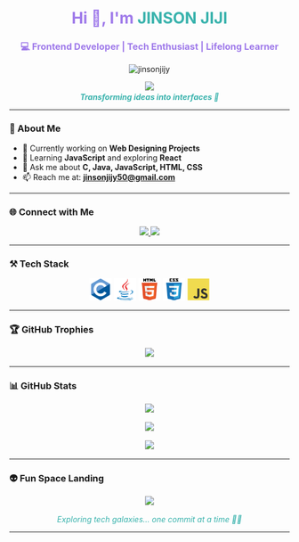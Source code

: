<h1 align="center" style="color:#9f7aea;">Hi 👋, I'm <span style="color:#38b2ac;">JINSON JIJI</span></h1>
<h3 align="center" style="color:#9f7aea;">💻 Frontend Developer | Tech Enthusiast | Lifelong Learner</h3>

<p align="center">
  <img src="https://komarev.com/ghpvc/?username=jinsonjijy&label=Profile%20views&color=38b2ac&style=flat" alt="jinsonjijy" />
</p>

<div align="center">
  <img src="https://media.giphy.com/media/3ohzdIuqJoo8QdKlnW/giphy.gif" width="180" />
  <br />
  <strong><i style="color:#38b2ac;">Transforming ideas into interfaces 🚀</i></strong>
</div>

---

### 🧠 About Me

- 🔭 Currently working on **Web Designing Projects**
- 🌱 Learning **JavaScript** and exploring **React**
- 💬 Ask me about **C, Java, JavaScript, HTML, CSS**
- 📫 Reach me at: **jinsonjijy50@gmail.com**

---

### 🌐 Connect with Me
<p align="center">
  <a href="mailto:jinsonjijy50@gmail.com">
    <img src="https://img.shields.io/badge/Gmail-000000?style=for-the-badge&logo=gmail&logoColor=#38b2ac"/>
  </a>
  <a href="https://www.linkedin.com/in/jinsonjijy/" target="_blank">
    <img src="https://img.shields.io/badge/LinkedIn-000000?style=for-the-badge&logo=linkedin&logoColor=#9f7aea"/>
  </a>
</p>

---

### ⚒️ Tech Stack

<p align="center">
  <img src="https://raw.githubusercontent.com/devicons/devicon/master/icons/c/c-original.svg" alt="C" width="40" height="40"/>
  <img src="https://raw.githubusercontent.com/devicons/devicon/master/icons/java/java-original.svg" alt="Java" width="40" height="40"/>
  <img src="https://raw.githubusercontent.com/devicons/devicon/master/icons/html5/html5-original-wordmark.svg" alt="HTML" width="40" height="40"/>
  <img src="https://raw.githubusercontent.com/devicons/devicon/master/icons/css3/css3-original-wordmark.svg" alt="CSS" width="40" height="40"/>
  <img src="https://raw.githubusercontent.com/devicons/devicon/master/icons/javascript/javascript-original.svg" alt="JavaScript" width="40" height="40"/>
</p>

---

### 🏆 GitHub Trophies
<p align="center">
  <img src="https://github-profile-trophy.vercel.app/?username=jinsonjijy&theme=darkhub&title=Followers,Stars,Commits,Repositories&margin-w=10&no-frame=true" />
</p>

---

### 📊 GitHub Stats
<p align="center">
  <img src="https://github-readme-stats.vercel.app/api?username=jinsonjijy&show_icons=true&theme=tokyonight&title_color=#9f7aea&icon_color=#38b2ac" />
</p>

<p align="center">
  <img src="https://github-readme-stats.vercel.app/api/top-langs/?username=jinsonjijy&layout=compact&theme=tokyonight&title_color=#9f7aea" />
</p>

<p align="center">
  <img src="https://github-readme-streak-stats.herokuapp.com/?user=jinsonjijy&theme=tokyonight" />
</p>

---

### 👽 Fun Space Landing

<div align="center">
  <img src="https://media.giphy.com/media/Qw4XQZsC4I2zA/giphy.gif" width="250"/>
  <p><i style="color:#38b2ac;">Exploring tech galaxies... one commit at a time 👨‍🚀</i></p>
</div>

---
<!---
Jinsonjijy/Jinsonjijy is a ✨ special ✨ repository because its `README.md` appears on your GitHub profile.
--->
